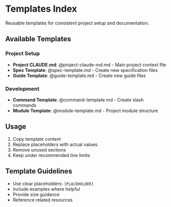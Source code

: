 # Templates Index

Reusable templates for consistent project setup and documentation.

## Available Templates

### Project Setup
- **Project CLAUDE.md**: @project-claude-md.md - Main project context file
- **Spec Template**: @spec-template.md - Create new specification files
- **Guide Template**: @guide-template.md - Create new guide files

### Development
- **Command Template**: @command-template.md - Create slash commands
- **Module Template**: @module-template.md - Project module structure

## Usage

1. Copy template content
2. Replace placeholders with actual values
3. Remove unused sections
4. Keep under recommended line limits

## Template Guidelines

- Use clear placeholders: `[PLACEHOLDER]`
- Include examples where helpful
- Provide size guidance
- Reference related resources